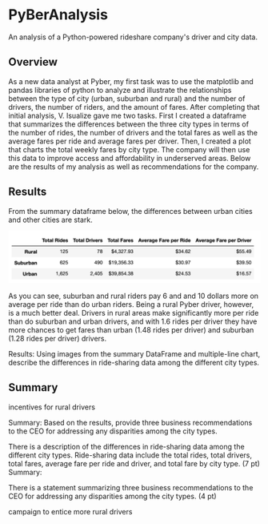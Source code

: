 # PyBerAnalysis
An analysis of a Python-powered rideshare company's driver and city data.

## Overview
As a new data analyst at Pyber, my first task was to use the matplotlib and pandas libraries of python to analyze and illustrate the relationships between the type of city (urban, suburban and rural) and the number of drivers, the number of riders, and the amount of fares. After completing that initial analysis, V. Isualize gave me two tasks. First I created a dataframe that summarizes the differences between the three city types in terms of the number of rides, the number of drivers and the total fares as well as the average fares per ride and average fares per driver. Then, I created a plot that charts the total weekly fares by city type. The company will then use this data to improve access and affordability in underserved areas. Below are the results of my analysis as well as recommendations for the company.


## Results

From the summary dataframe below, the differences between urban cities and other cities are stark.

![summary of data by city type](https://github.com/LiShanDa2021/PyBer_Analysis/blob/main/analysis/Screen%20Shot%202021-10-11%20at%204.16.41%20PM.png?raw=true)

As you can see, suburban and rural riders pay 6 and and 10 dollars more on average per ride than do urban riders. Being a rural Pyber driver, however, is a much better deal. Drivers in rural areas make significantly more per ride than do suburban and urban drivers, and with 1.6 rides per driver they have more chances to get fares than urban (1.48 rides per driver) and suburban (1.28 rides per driver) drivers. 

Results: Using images from the summary DataFrame and multiple-line chart, describe the differences in ride-sharing data among the different city types.



## Summary

incentives for rural drivers

Summary: Based on the results, provide three business recommendations to the CEO for addressing any disparities among the city types.



There is a description of the differences in ride-sharing data among the different city types. Ride-sharing data include the total rides, total drivers, total fares, average fare per ride and driver, and total fare by city type. (7 pt)
Summary:

There is a statement summarizing three business recommendations to the CEO for addressing any disparities among the city types. (4 pt)

campaign to entice more rural drivers
